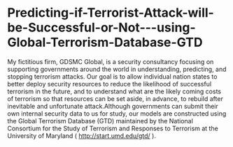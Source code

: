 # Predicting-if-Terrorist-Attack-will-be-Successful-or-Not---using-Global-Terrorism-Database-GTD
My fictitious firm, GDSMC Global, is a security consultancy focusing on supporting governments around the world in understanding, predicting, and stopping terrorism attacks. Our goal is to allow individual nation states to better deploy security resources to reduce the likelihood of successful terrorism in the future, and to understand what are the likely coming costs of terrorism so that resources can be set aside, in advance, to rebuild after inevitable and unfortunate attack.Although governments can submit their own internal security data to us for study, our models are constructed using the Global Terrorism Database (GTD) maintained by the National Consortium for the Study of Terrorism and Responses to Terrorism at the University of Maryland ( http://start.umd.edu/gtd/ ).
